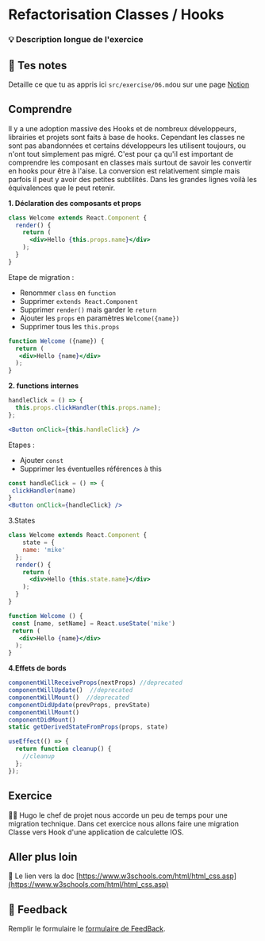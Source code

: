 # Refactorisation Classes / Hooks
### 💡 Description longue de l'exercice

## 📝 Tes notes

Detaille ce que tu as appris ici `src/exercise/06.md`ou sur une page [Notion](https://go.mikecodeur.com/course-notes-template)

## Comprendre

Il y a une adoption massive des Hooks et de nombreux développeurs, librairies et projets sont faits à base de hooks. Cependant les classes ne sont pas abandonnées et certains développeurs les utilisent toujours, ou n'ont tout simplement pas migré. C'est pour ça qu'il est important de comprendre les composant en classes mais surtout de savoir les convertir en hooks pour être à l'aise. La conversion est relativement simple mais parfois il peut y avoir des petites subtilités. Dans les grandes lignes voilà les équivalences que le peut retenir.

**1. Déclaration des composants et props**

```jsx
class Welcome extends React.Component {
  render() {
    return (
      <div>Hello {this.props.name}</div>
    );
  }
}
```

Etape de migration : 

- Renommer `class` en `function`
- Supprimer `extends React.Component`
- Supprimer `render()` mais garder le `return`
- Ajouter les `props` en paramètres `Welcome({name})`
- Supprimer tous les `this.props`

```jsx
function Welcome ({name}) {
  return (
   <div>Hello {name}</div>
  );
}
```

**2. functions internes**

```jsx
handleClick = () => {
  this.props.clickHandler(this.props.name);
};

<Button onClick={this.handleClick} />
```

Etapes :

- Ajouter `const`
- Supprimer les éventuelles références à this

```jsx
const handleClick = () => {
 clickHandler(name)
}
<Button onClick={handleClick} />
```

3.States

```jsx
class Welcome extends React.Component {
	state = {
    name: 'mike'
  };
  render() {
    return (
      <div>Hello {this.state.name}</div>
    );
  }
}
```

```jsx
function Welcome () {
 const [name, setName] = React.useState('mike')
 return (
   <div>Hello {name}</div>
  );
}
```

**4.Effets de bords**

```jsx
componentWillReceiveProps(nextProps) //deprecated
componentWillUpdate()  //deprecated
componentWillMount()  //deprecated
componentDidUpdate(prevProps, prevState)
componentWillMount() 
componentDidMount()
static getDerivedStateFromProps(props, state)

```

```jsx
useEffect(() => {
  return function cleanup() {
    //cleanup
  };
});
```

## Exercice

👨‍✈️ Hugo le chef de projet nous accorde un peu de temps pour une migration technique. Dans cet exercice nous allons faire une migration Classe vers Hook d'une application de calculette IOS.

## Aller plus loin

📑 Le lien vers la doc [https://www.w3schools.com/html/html_css.asp](https://www.w3schools.com/html/html_css.asp)

## 🐜 Feedback

Remplir le formulaire le [formulaire de FeedBack](https://go.mikecodeur.com/cours-react-avis).